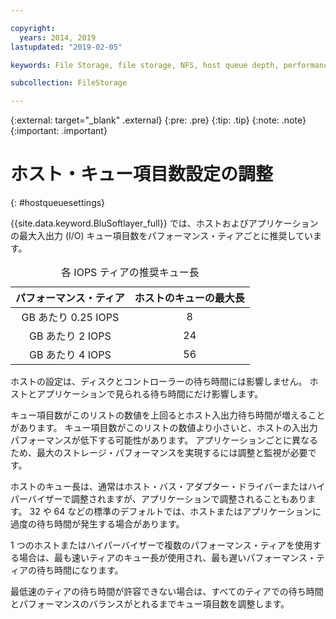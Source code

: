 ```yaml
---

copyright:
  years: 2014, 2019
lastupdated: "2019-02-05"

keywords: File Storage, file storage, NFS, host queue depth, performance tuning

subcollection: FileStorage

---
```

{:external: target="_blank" .external}
{:pre: .pre}
{:tip: .tip}
{:note: .note}
{:important: .important}

# ホスト・キュー項目数設定の調整
{: #hostqueuesettings}

{{site.data.keyword.BluSoftlayer_full}} では、ホストおよびアプリケーションの最大入出力 (I/O) キュー項目数をパフォーマンス・ティアごとに推奨しています。

<table align="center">
  <caption>各 IOPS ティアの推奨キュー長</caption>
        <thead>
	    <tr>
		<th>パフォーマンス・ティア</th>
		<th>ホストのキューの最大長</th>
	    </tr>
	</thead>
	<tbody>
   	    <tr>
		<td style="text-align: center; vertical-align: middle;">GB あたり 0.25 IOPS</td>
		<td style="text-align: center; vertical-align: middle;">8</td>
	    </tr>
	    <tr>
		<td style="text-align: center; vertical-align: middle;">GB あたり 2 IOPS</td>
		<td style="text-align: center; vertical-align: middle;">24</td>
	    </tr>
	    <tr>
		<td style="text-align: center; vertical-align: middle;">GB あたり 4 IOPS</td>
		<td style="text-align: center; vertical-align: middle;">56</td>
            </tr>
         </tbody>
</table>


ホストの設定は、ディスクとコントローラーの待ち時間には影響しません。 ホストとアプリケーションで見られる待ち時間にだけ影響します。

キュー項目数がこのリストの数値を上回るとホスト入出力待ち時間が増えることがあります。 キュー項目数がこのリストの数値より小さいと、ホストの入出力パフォーマンスが低下する可能性があります。 アプリケーションごとに異なるため、最大のストレージ・パフォーマンスを実現するには調整と監視が必要です。

ホストのキュー長は、通常はホスト・バス・アダプター・ドライバーまたはハイパーバイザーで調整されますが、アプリケーションで調整されることもあります。 32 や 64 などの標準のデフォルトでは、ホストまたはアプリケーションに過度の待ち時間が発生する場合があります。

1 つのホストまたはハイパーバイザーで複数のパフォーマンス・ティアを使用する場合は、最も速いティアのキュー長が使用され、最も遅いパフォーマンス・ティアの待ち時間になります。

最低速のティアの待ち時間が許容できない場合は、すべてのティアでの待ち時間とパフォーマンスのバランスがとれるまでキュー項目数を調整します。

